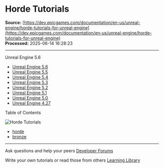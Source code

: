# Horde Tutorials

**Source:** [https://dev.epicgames.com/documentation/en-us/unreal-engine/horde-tutorials-for-unreal-engine](https://dev.epicgames.com/documentation/en-us/unreal-engine/horde-tutorials-for-unreal-engine)  
**Processed:** 2025-06-14 16:28:23

---

Unreal Engine 5.6

-   [Unreal Engine 5.6](/documentation/en-us/unreal-engine/horde-tutorials-for-unreal-engine?application_version=5.6)
-   [Unreal Engine 5.5](/documentation/en-us/unreal-engine/horde-tutorials-for-unreal-engine?application_version=5.5)
-   [Unreal Engine 5.4](/documentation/en-us/unreal-engine/horde-tutorials-for-unreal-engine?application_version=5.4)
-   [Unreal Engine 5.3](/documentation/en-us/unreal-engine/horde-tutorials-for-unreal-engine?application_version=5.3)
-   [Unreal Engine 5.2](/documentation/en-us/unreal-engine/horde-tutorials-for-unreal-engine?application_version=5.2)
-   [Unreal Engine 5.1](/documentation/en-us/unreal-engine/horde-tutorials-for-unreal-engine?application_version=5.1)
-   [Unreal Engine 5.0](/documentation/en-us/unreal-engine/horde-tutorials-for-unreal-engine?application_version=5.0)
-   [Unreal Engine 4.27](/documentation/en-us/unreal-engine/horde-tutorials-for-unreal-engine?application_version=4.27)

Table of Contents

![Horde Tutorials](https://dev.epicgames.com/community/api/documentation/image/67c10d49-cf06-4eec-a922-d766e8ef1bc3?resizing_type=fill&width=1920&height=335)

-   [horde](https://documentation-assets-ssr/community/search?query=horde)
-   [bronze](https://documentation-assets-ssr/community/search?query=bronze)

---

Ask questions and help your peers [Developer Forums](https://forums.unrealengine.com/categories?tag=unreal-engine)

Write your own tutorials or read those from others [Learning Library](https://documentation-assets-ssr/community/unreal-engine/learning)